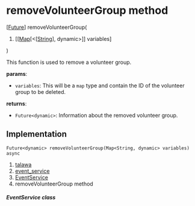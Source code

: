 
<div>

# removeVolunteerGroup method

</div>


[[Future](https://api.flutter.dev/flutter/dart-core/Future-class.html)]
removeVolunteerGroup(

1.  [[[Map](https://api.flutter.dev/flutter/dart-core/Map-class.md)[\<[[String](https://api.flutter.dev/flutter/dart-core/String-class.html)],
    dynamic\>]]
    variables]

)



This function is used to remove a volunteer group.

**params**:

-   `variables`: This will be a `map` type and contain the ID of the
    volunteer group to be deleted.

**returns**:

-   `Future<dynamic>`: Information about the removed volunteer group.



## Implementation

``` language-dart
Future<dynamic> removeVolunteerGroup(Map<String, dynamic> variables) async 
```







1.  [talawa](../../index.md)
2.  [event_service](../../services_event_service/)
3.  [EventService](../../services_event_service/EventService-class.md)
4.  removeVolunteerGroup method

##### EventService class







